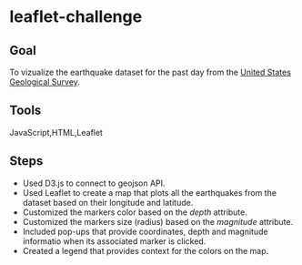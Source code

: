 # leaflet-challenge
## Goal
To vizualize the earthquake dataset for the past day from the [United States Geological Survey](https://earthquake.usgs.gov/earthquakes/feed/v1.0/geojson.php).
## Tools
JavaScript,HTML,Leaflet
## Steps
- Used D3.js to connect to geojson API.
- Used Leaflet to create a map that plots all the earthquakes from the dataset based on their longitude and latitude.
- Customized the markers color based on the *depth* attribute.
- Customized the markers size (radius) based on the *magnitude* attribute.
- Included pop-ups that provide coordinates, depth and magnitude informatio when its associated marker is clicked.
- Created a legend that provides context for the colors on the map.
